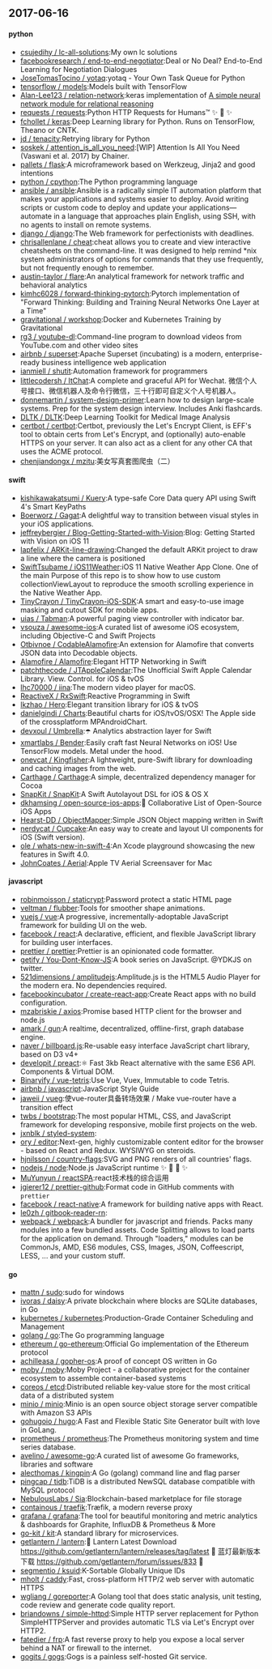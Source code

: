 ## 2017-06-16

#### python
* [csujedihy / lc-all-solutions](https://github.com/csujedihy/lc-all-solutions):My own lc solutions
* [facebookresearch / end-to-end-negotiator](https://github.com/facebookresearch/end-to-end-negotiator):Deal or No Deal? End-to-End Learning for Negotiation Dialogues
* [JoseTomasTocino / yotaq](https://github.com/JoseTomasTocino/yotaq):yotaq - Your Own Task Queue for Python
* [tensorflow / models](https://github.com/tensorflow/models):Models built with TensorFlow
* [Alan-Lee123 / relation-network](https://github.com/Alan-Lee123/relation-network):keras implementation of [A simple neural network module for relational reasoning]( https://arxiv.org/pdf/1706.01427.pdf )
* [requests / requests](https://github.com/requests/requests):Python HTTP Requests for Humans™ ✨ 🍰 ✨
* [fchollet / keras](https://github.com/fchollet/keras):Deep Learning library for Python. Runs on TensorFlow, Theano or CNTK.
* [jd / tenacity](https://github.com/jd/tenacity):Retrying library for Python
* [soskek / attention_is_all_you_need](https://github.com/soskek/attention_is_all_you_need):[WIP] Attention Is All You Need (Vaswani et al. 2017) by Chainer.
* [pallets / flask](https://github.com/pallets/flask):A microframework based on Werkzeug, Jinja2 and good intentions
* [python / cpython](https://github.com/python/cpython):The Python programming language
* [ansible / ansible](https://github.com/ansible/ansible):Ansible is a radically simple IT automation platform that makes your applications and systems easier to deploy. Avoid writing scripts or custom code to deploy and update your applications— automate in a language that approaches plain English, using SSH, with no agents to install on remote systems.
* [django / django](https://github.com/django/django):The Web framework for perfectionists with deadlines.
* [chrisallenlane / cheat](https://github.com/chrisallenlane/cheat):cheat allows you to create and view interactive cheatsheets on the command-line. It was designed to help remind *nix system administrators of options for commands that they use frequently, but not frequently enough to remember.
* [austin-taylor / flare](https://github.com/austin-taylor/flare):An analytical framework for network traffic and behavioral analytics
* [kimhc6028 / forward-thinking-pytorch](https://github.com/kimhc6028/forward-thinking-pytorch):Pytorch implementation of "Forward Thinking: Building and Training Neural Networks One Layer at a Time"
* [gravitational / workshop](https://github.com/gravitational/workshop):Docker and Kubernetes Training by Gravitational
* [rg3 / youtube-dl](https://github.com/rg3/youtube-dl):Command-line program to download videos from YouTube.com and other video sites
* [airbnb / superset](https://github.com/airbnb/superset):Apache Superset (incubating) is a modern, enterprise-ready business intelligence web application
* [ianmiell / shutit](https://github.com/ianmiell/shutit):Automation framework for programmers
* [littlecodersh / ItChat](https://github.com/littlecodersh/ItChat):A complete and graceful API for Wechat. 微信个人号接口、微信机器人及命令行微信，三十行即可自定义个人号机器人。
* [donnemartin / system-design-primer](https://github.com/donnemartin/system-design-primer):Learn how to design large-scale systems. Prep for the system design interview. Includes Anki flashcards.
* [DLTK / DLTK](https://github.com/DLTK/DLTK):Deep Learning Toolkit for Medical Image Analysis
* [certbot / certbot](https://github.com/certbot/certbot):Certbot, previously the Let's Encrypt Client, is EFF's tool to obtain certs from Let's Encrypt, and (optionally) auto-enable HTTPS on your server. It can also act as a client for any other CA that uses the ACME protocol.
* [chenjiandongx / mzitu](https://github.com/chenjiandongx/mzitu):美女写真套图爬虫（二）

#### swift
* [kishikawakatsumi / Kuery](https://github.com/kishikawakatsumi/Kuery):A type-safe Core Data query API using Swift 4's Smart KeyPaths
* [Boerworz / Gagat](https://github.com/Boerworz/Gagat):A delightful way to transition between visual styles in your iOS applications.
* [jeffreybergier / Blog-Getting-Started-with-Vision](https://github.com/jeffreybergier/Blog-Getting-Started-with-Vision):Blog: Getting Started with Vision on iOS 11
* [lapfelix / ARKit-line-drawing](https://github.com/lapfelix/ARKit-line-drawing):Changed the default ARKit project to draw a line where the camera is positioned
* [SwiftTsubame / iOS11Weather](https://github.com/SwiftTsubame/iOS11Weather):iOS 11 Native Weather App Clone. One of the main Purpose of this repo is to show how to use custom collectionViewLayout to reproduce the smooth scrolling experience in the Native Weather App.
* [TinyCrayon / TinyCrayon-iOS-SDK](https://github.com/TinyCrayon/TinyCrayon-iOS-SDK):A smart and easy-to-use image masking and cutout SDK for mobile apps.
* [uias / Tabman](https://github.com/uias/Tabman):A powerful paging view controller with indicator bar.
* [vsouza / awesome-ios](https://github.com/vsouza/awesome-ios):A curated list of awesome iOS ecosystem, including Objective-C and Swift Projects
* [Otbivnoe / CodableAlamofire](https://github.com/Otbivnoe/CodableAlamofire):An extension for Alamofire that converts JSON data into Decodable objects.
* [Alamofire / Alamofire](https://github.com/Alamofire/Alamofire):Elegant HTTP Networking in Swift
* [patchthecode / JTAppleCalendar](https://github.com/patchthecode/JTAppleCalendar):The Unofficial Swift Apple Calendar Library. View. Control. for iOS & tvOS
* [lhc70000 / iina](https://github.com/lhc70000/iina):The modern video player for macOS.
* [ReactiveX / RxSwift](https://github.com/ReactiveX/RxSwift):Reactive Programming in Swift
* [lkzhao / Hero](https://github.com/lkzhao/Hero):Elegant transition library for iOS & tvOS
* [danielgindi / Charts](https://github.com/danielgindi/Charts):Beautiful charts for iOS/tvOS/OSX! The Apple side of the crossplatform MPAndroidChart.
* [devxoul / Umbrella](https://github.com/devxoul/Umbrella):☂️ Analytics abstraction layer for Swift
* [xmartlabs / Bender](https://github.com/xmartlabs/Bender):Easily craft fast Neural Networks on iOS! Use TensorFlow models. Metal under the hood.
* [onevcat / Kingfisher](https://github.com/onevcat/Kingfisher):A lightweight, pure-Swift library for downloading and caching images from the web.
* [Carthage / Carthage](https://github.com/Carthage/Carthage):A simple, decentralized dependency manager for Cocoa
* [SnapKit / SnapKit](https://github.com/SnapKit/SnapKit):A Swift Autolayout DSL for iOS & OS X
* [dkhamsing / open-source-ios-apps](https://github.com/dkhamsing/open-source-ios-apps):📱 Collaborative List of Open-Source iOS Apps
* [Hearst-DD / ObjectMapper](https://github.com/Hearst-DD/ObjectMapper):Simple JSON Object mapping written in Swift
* [nerdycat / Cupcake](https://github.com/nerdycat/Cupcake):An easy way to create and layout UI components for iOS (Swift version).
* [ole / whats-new-in-swift-4](https://github.com/ole/whats-new-in-swift-4):An Xcode playground showcasing the new features in Swift 4.0.
* [JohnCoates / Aerial](https://github.com/JohnCoates/Aerial):Apple TV Aerial Screensaver for Mac

#### javascript
* [robinmoisson / staticrypt](https://github.com/robinmoisson/staticrypt):Password protect a static HTML page
* [veltman / flubber](https://github.com/veltman/flubber):Tools for smoother shape animations.
* [vuejs / vue](https://github.com/vuejs/vue):A progressive, incrementally-adoptable JavaScript framework for building UI on the web.
* [facebook / react](https://github.com/facebook/react):A declarative, efficient, and flexible JavaScript library for building user interfaces.
* [prettier / prettier](https://github.com/prettier/prettier):Prettier is an opinionated code formatter.
* [getify / You-Dont-Know-JS](https://github.com/getify/You-Dont-Know-JS):A book series on JavaScript. @YDKJS on twitter.
* [521dimensions / amplitudejs](https://github.com/521dimensions/amplitudejs):Amplitude.js is the HTML5 Audio Player for the modern era. No dependencies required.
* [facebookincubator / create-react-app](https://github.com/facebookincubator/create-react-app):Create React apps with no build configuration.
* [mzabriskie / axios](https://github.com/mzabriskie/axios):Promise based HTTP client for the browser and node.js
* [amark / gun](https://github.com/amark/gun):A realtime, decentralized, offline-first, graph database engine.
* [naver / billboard.js](https://github.com/naver/billboard.js):Re-usable easy interface JavaScript chart library, based on D3 v4+
* [developit / preact](https://github.com/developit/preact):⚛️ Fast 3kb React alternative with the same ES6 API. Components & Virtual DOM.
* [Binaryify / vue-tetris](https://github.com/Binaryify/vue-tetris):Use Vue, Vuex, Immutable to code Tetris.
* [airbnb / javascript](https://github.com/airbnb/javascript):JavaScript Style Guide
* [jaweii / vueg](https://github.com/jaweii/vueg):使vue-router具备转场效果 / Make vue-router have a transition effect
* [twbs / bootstrap](https://github.com/twbs/bootstrap):The most popular HTML, CSS, and JavaScript framework for developing responsive, mobile first projects on the web.
* [jxnblk / styled-system](https://github.com/jxnblk/styled-system):
* [ory / editor](https://github.com/ory/editor):Next-gen, highly customizable content editor for the browser - based on React and Redux. WYSIWYG on steroids.
* [hjnilsson / country-flags](https://github.com/hjnilsson/country-flags):SVG and PNG renders of all countries' flags.
* [nodejs / node](https://github.com/nodejs/node):Node.js JavaScript runtime ✨ 🐢 🚀 ✨
* [MuYunyun / reactSPA](https://github.com/MuYunyun/reactSPA):react技术栈的综合运用
* [jgierer12 / prettier-github](https://github.com/jgierer12/prettier-github):Format code in GitHub comments with `prettier`
* [facebook / react-native](https://github.com/facebook/react-native):A framework for building native apps with React.
* [le0zh / gitbook-reader-rn](https://github.com/le0zh/gitbook-reader-rn):
* [webpack / webpack](https://github.com/webpack/webpack):A bundler for javascript and friends. Packs many modules into a few bundled assets. Code Splitting allows to load parts for the application on demand. Through "loaders," modules can be CommonJs, AMD, ES6 modules, CSS, Images, JSON, Coffeescript, LESS, ... and your custom stuff.

#### go
* [mattn / sudo](https://github.com/mattn/sudo):sudo for windows
* [ivoras / daisy](https://github.com/ivoras/daisy):A private blockchain where blocks are SQLite databases, in Go
* [kubernetes / kubernetes](https://github.com/kubernetes/kubernetes):Production-Grade Container Scheduling and Management
* [golang / go](https://github.com/golang/go):The Go programming language
* [ethereum / go-ethereum](https://github.com/ethereum/go-ethereum):Official Go implementation of the Ethereum protocol
* [achilleasa / gopher-os](https://github.com/achilleasa/gopher-os):A proof of concept OS written in Go
* [moby / moby](https://github.com/moby/moby):Moby Project - a collaborative project for the container ecosystem to assemble container-based systems
* [coreos / etcd](https://github.com/coreos/etcd):Distributed reliable key-value store for the most critical data of a distributed system
* [minio / minio](https://github.com/minio/minio):Minio is an open source object storage server compatible with Amazon S3 APIs
* [gohugoio / hugo](https://github.com/gohugoio/hugo):A Fast and Flexible Static Site Generator built with love in GoLang.
* [prometheus / prometheus](https://github.com/prometheus/prometheus):The Prometheus monitoring system and time series database.
* [avelino / awesome-go](https://github.com/avelino/awesome-go):A curated list of awesome Go frameworks, libraries and software
* [alecthomas / kingpin](https://github.com/alecthomas/kingpin):A Go (golang) command line and flag parser
* [pingcap / tidb](https://github.com/pingcap/tidb):TiDB is a distributed NewSQL database compatible with MySQL protocol
* [NebulousLabs / Sia](https://github.com/NebulousLabs/Sia):Blockchain-based marketplace for file storage
* [containous / traefik](https://github.com/containous/traefik):Træfik, a modern reverse proxy
* [grafana / grafana](https://github.com/grafana/grafana):The tool for beautiful monitoring and metric analytics & dashboards for Graphite, InfluxDB & Prometheus & More
* [go-kit / kit](https://github.com/go-kit/kit):A standard library for microservices.
* [getlantern / lantern](https://github.com/getlantern/lantern):🔴 Lantern Latest Download https://github.com/getlantern/lantern/releases/tag/latest 🔴 蓝灯最新版本下载 https://github.com/getlantern/forum/issues/833 🔴
* [segmentio / ksuid](https://github.com/segmentio/ksuid):K-Sortable Globally Unique IDs
* [mholt / caddy](https://github.com/mholt/caddy):Fast, cross-platform HTTP/2 web server with automatic HTTPS
* [wgliang / goreporter](https://github.com/wgliang/goreporter):A Golang tool that does static analysis, unit testing, code review and generate code quality report.
* [briandowns / simple-httpd](https://github.com/briandowns/simple-httpd):Simple HTTP server replacement for Python SimpleHTTPServer and provides automatic TLS via Let's Encrypt over HTTP2.
* [fatedier / frp](https://github.com/fatedier/frp):A fast reverse proxy to help you expose a local server behind a NAT or firewall to the internet.
* [gogits / gogs](https://github.com/gogits/gogs):Gogs is a painless self-hosted Git service.

